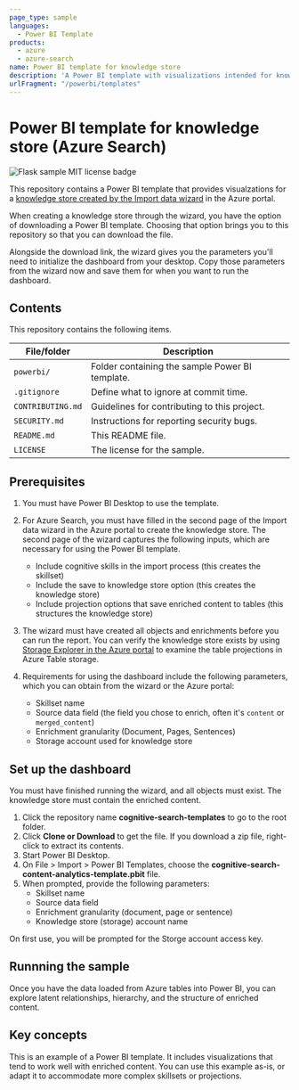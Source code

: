 ```yaml
---
page_type: sample
languages:
  - Power BI Template
products:
  - azure
  - azure-search
name: Power BI template for knowledge store
description: 'A Power BI template with visualizations intended for knowledge stores created using the Import data wizard in the Azure portal.'
urlFragment: "/powerbi/templates"
---
```


# Power BI template for knowledge store (Azure Search)

![Flask sample MIT license badge](https://img.shields.io/badge/license-MIT-green.svg)

This repository contains a Power BI template that provides visualzations for a [knowledge store created by the Import data wizard](https://docs.microsoft.com/azure/search/knowledge-store-create-portal) in the Azure portal. 

When creating a knowledge store through the wizard, you have the option of downloading a Power BI template. Choosing that option brings you to this repository so that you can download the file. 

Alongside the download link, the wizard gives you the parameters you'll need to initialize the dashboard from your desktop. Copy those parameters from the wizard now and save them for when you want to run the dashboard.

## Contents

This repository contains the following items.

| File/folder       | Description                                |
|-------------------|--------------------------------------------|
| `powerbi/`        | Folder containing the sample Power BI template.|
| `.gitignore`      | Define what to ignore at commit time.      |
| `CONTRIBUTING.md` | Guidelines for contributing to this project. |
| `SECURITY.md`     | Instructions for reporting security bugs. |
| `README.md`       | This README file.                          |
| `LICENSE`         | The license for the sample.                |


## Prerequisites

1. You must have Power BI Desktop to use the template.

1. For Azure Search, you must have filled in the second page of the Import data wizard in the Azure portal to create the knowledge store. The second page of the wizard captures the following inputs, which are necessary for using the Power BI template.

   + Include cognitive skills in the import process (this creates the skillset)
   + Include the save to knowledge store option (this creates the knowledge store)
   + Include projection options that save enriched content to tables (this structures the knowledge store)

1. The wizard must have created all objects and enrichments before you can run the report. You can verify the knowledge store exists by using [Storage Explorer in the Azure portal](https://docs.microsoft.com/azure/search/knowledge-store-view-storage-explorer) to examine the table projections in Azure Table storage.

1. Requirements for using the dashboard include the following parameters, which you can obtain from the wizard or the Azure portal:

   + Skillset name
   + Source data field (the field you chose to enrich, often it's `content` or `merged_content`)
   + Enrichment granularity (Document, Pages, Sentences)
   + Storage account used for knowledge store

## Set up the dashboard

You must have finished running the wizard, and all objects must exist. The knowledge store must contain the enriched content.

1. Click the repository name **cognitive-search-templates** to go to the root folder.
1. Click **Clone or Download** to get the file. If you download a zip file, right-click to extract its contents.
1. Start Power BI Desktop.
1. On File > Import > Power BI Templates, choose the **cognitive-search-content-analytics-template.pbit** file.
1. When prompted, provide the following parameters:
   +  Skillset name
   +  Source data field
   +  Enrichment granularity (document, page or sentence)
   +  Knowledge store (storage) account name

On first use, you will be prompted for the Storge account access key.

## Runnning the sample

Once you have the data loaded from Azure tables into Power BI, you can explore latent relationships, hierarchy, and the structure of enriched content. 

## Key concepts

This is an example of a Power BI template. It includes visualizations that tend to work well with enriched content. You can use this example as-is, or adapt it to accommodate more complex skillsets or projections.
